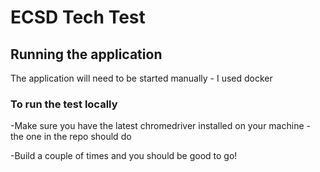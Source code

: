 # ECSD Tech Test

## Running the application
The application will need to be started manually - I used docker

### To run the test locally
-Make sure you have the latest chromedriver installed on your machine - the one in the repo should do

-Build a couple of times and you should be good to go!
